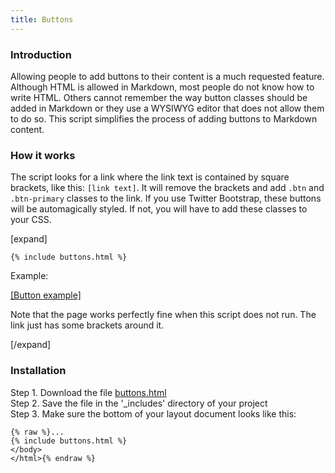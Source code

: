 ```yaml
---
title: Buttons
---
```


### Introduction

Allowing people to add buttons to their content is a much requested feature. Although HTML is allowed in Markdown, most people do not know how to write HTML. Others cannot remember the way button classes should be added in Markdown or they use a WYSIWYG editor that does not allow them to do so. This script simplifies the process of adding buttons to Markdown content.

### How it works

The script looks for a link where the link text is contained by square brackets, like this: `[link text]`. It will remove the brackets and add `.btn` and `.btn-primary` classes to the link. If you use Twitter Bootstrap, these buttons will be automagically styled. If not, you will have to add these classes to your CSS. 

[expand]

```
{% include buttons.html %}
```

Example:

[[Button example]](https://www.google.com)

Note that the page works perfectly fine when this script does not run. The link just has some brackets around it.

[/expand]

### Installation

Step 1. Download the file [buttons.html](https://raw.githubusercontent.com/jhvanderschee/jekyllcodex/gh-pages/_includes/buttons.html)
<br />Step 2. Save the file in the '_includes' directory of your project
<br />Step 3. Make sure the bottom of your layout document looks like this:

```
{% raw %}...
{% include buttons.html %}
</body>
</html>{% endraw %}
```